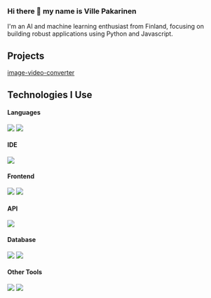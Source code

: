 ### Hi there 👋 my name is Ville Pakarinen

I'm an AI and machine learning enthusiast from Finland, focusing on building robust applications using Python and Javascript.

## Projects

[image-video-converter](https://github.com/vpakarinen/image-video-converter)

## Technologies I Use

<h4> Languages </h4>
<span> 
  <img src="https://img.shields.io/badge/Python-ffde57?style=for-the-badge&logo=python&logoColor=black">
  <img src="https://img.shields.io/badge/JavaScript-F7DF1E?style=for-the-badge&logo=javascript&logoColor=black">
</span>

<h4> IDE </h4>
<span>
  <img src="https://img.shields.io/badge/Visual_Studio_Code-0078D4?style=for-the-badge&logo=visual%20studio%20code&logoColor=white">
</span>

<h4> Frontend </h4>
<span>
  <img src="https://img.shields.io/badge/React-087EA4?style=for-the-badge&logo=react&logoColor=white">
  <img src="https://img.shields.io/badge/Next.JS-000?style=for-the-badge&logo=next.js&logoColor=white">
</span>

<h4> API </h4>
<span>
  <img src="https://img.shields.io/badge/FastAPI-049688?style=for-the-badge&logo=fastapi&logoColor=white">
</span>

<h4> Database </h4>
<span>
  <img src="https://img.shields.io/badge/PostgreSQL-336791?style=for-the-badge&logo=postgresql&logoColor=white">
  <img src="https://img.shields.io/badge/SQLite-044A64?style=for-the-badge&logo=sqlite&logoColor=white">
</span>

<h4> Other Tools </h4>
<span>
  <img src="https://img.shields.io/badge/Git-f34f29?style=for-the-badge&logo=git&logoColor=white">
  <img src="https://img.shields.io/badge/Github-424242?style=for-the-badge&logo=github&logoColor=white">
</span>
